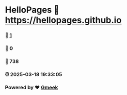 # HelloPages :link: https://hellopages.github.io 
### :page_facing_up: [1](https://hellopages.github.io/tag.html) 
### :speech_balloon: 0 
### :hibiscus: 738 
### :alarm_clock: 2025-03-18 19:33:05 
### Powered by :heart: [Gmeek](https://github.com/Meekdai/Gmeek)
